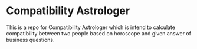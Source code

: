 # Compatibility Astrologer

This is a repo for Compatibility Astrologer which is intend to calculate compatibility between two people based on horoscope and given answer of business questions.
